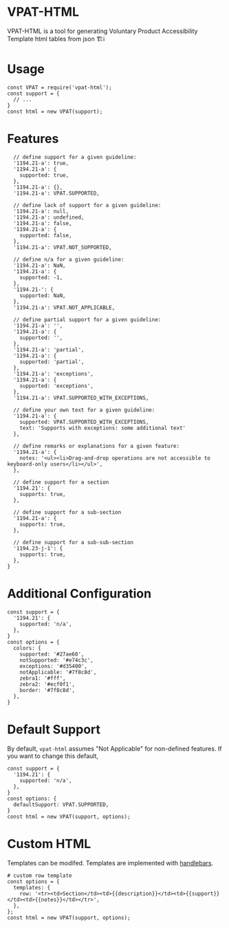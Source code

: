 # VPAT-HTML

VPAT-HTML is a tool for generating Voluntary Product Accessibility Template html tables from json 🏗ℹ

# Usage

```
const VPAT = require('vpat-html');
const support = {
  // ...
}
const html = new VPAT(support);
```

# Features
```
  // define support for a given guideline:
  '1194.21-a': true,
  '1194.21-a': {
    supported: true,
  },
  '1194.21-a': {},
  '1194.21-a': VPAT.SUPPORTED,
```
```
  // define lack of support for a given guideline:
  '1194.21-a': null,
  '1194.21-a': undefined,
  '1194.21-a': false,
  '1194.21-a': {
    supported: false,
  },
  '1194.21-a': VPAT.NOT_SUPPORTED,
```
```
  // define n/a for a given guideline: 
  '1194.21-a': NaN,
  '1194.21-a': {
    supported: -1,
  },
  '1194.21-': {
    supported: NaN,
  },
  '1194.21-a': VPAT.NOT_APPLICABLE,
```
```
  // define partial support for a given guideline: 
  '1194.21-a': '',
  '1194.21-a': {
    supported: '',
  },
  '1194.21-a': 'partial',
  '1194.21-a': {
    supported: 'partial',
  },
  '1194.21-a': 'exceptions',
  '1194.21-a': {
    supported: 'exceptions',
  },
  '1194.21-a': VPAT.SUPPORTED_WITH_EXCEPTIONS,
```
```
  // define your own text for a given guideline: 
  '1194.21-a': {
    supported: VPAT.SUPPORTED_WITH_EXCEPTIONS,
    text: 'Supports with exceptions: some additional text'
  },
```
```
  // define remarks or explanations for a given feature: 
  '1194.21-a': {
    notes: '<ul><li>Drag-and-drop operations are not accessible to keyboard-only users</li></ul>',
  },
```
```
  // define support for a section 
  '1194.21': {
    supports: true,
  },
```
```
  // define support for a sub-section 
  '1194.21-a': {
    supports: true,
  },
```
```
  // define support for a sub-sub-section 
  '1194.23-j-1': {
    supports: true,
  },
}
```

# Additional Configuration

```
const support = {
  '1194.21': {
    supported: 'n/a',
  },
}
const options = {
  colors: {
    supported: '#27ae60',
    notSupported: '#e74c3c',
    exceptions: '#d35400',
    notApplicable: '#7f8c8d',
    zebra1: '#fff', 
    zebra2: '#ecf0f1',
    border: '#7f8c8d',
  },
}
```


# Default Support

By default, `vpat-html` assumes "Not Applicable" for non-defined features. 
If you want to change this default, 
```
const support = {
  '1194.21': {
    supported: 'n/a',
  },
}
const options: {
  defaultSupport: VPAT.SUPPORTED,
}
const html = new VPAT(support, options);

```

# Custom HTML

Templates can be modifed. Templates are implemented with [handlebars](https://www.npmjs.com/package/handlebars). 
```
# custom row template
const options = {
  templates: {
    row: '<tr><td>Section</td><td>{{description}}</td><td>{{support}}</td><td>{{notes}}</td></tr>',
  },
};
const html = new VPAT(support, options);

```

